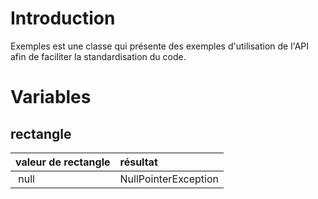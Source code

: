 # Introduction #

Exemples est une classe qui présente des exemples d'utilisation de l'API afin de faciliter la standardisation du code.

# Variables #

## rectangle ##

| valeur de rectangle | résultat |
|:--------------------|:---------|
| ­   null            | NullPointerException |